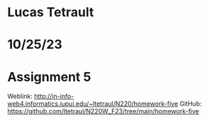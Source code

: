 # Lucas Tetrault
# 10/25/23
# Assignment 5
Weblink: http://in-info-web4.informatics.iupui.edu/~ltetraul/N220/homework-five
GitHub: https://github.com/ltetraul/N220W_F23/tree/main/homework-five
